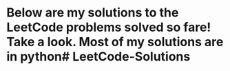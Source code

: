 # Below are my solutions to the LeetCode problems solved so fare! Take a look. Most of my solutions are in python# LeetCode-Solutions
